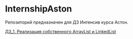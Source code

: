 # InternshipAston

Репозиторий предназначен для ДЗ Интенсив курса Астон.

[ДЗ_1. Реализация собственного ArrayList и LinkedList](https://github.com/KobzevaVM/InternshipAston/tree/main/HomeWork1 "ссылка на проект с реализацией")

